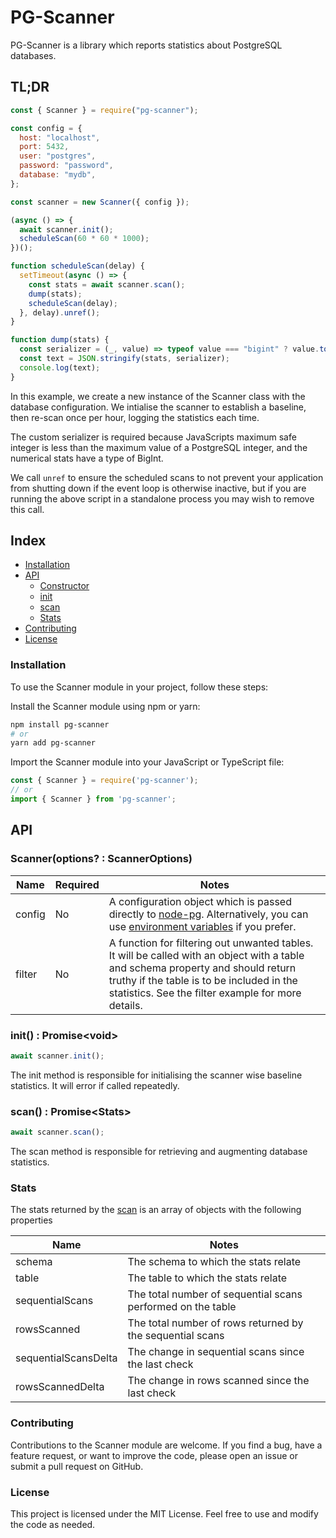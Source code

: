 # PG-Scanner

PG-Scanner is a library which reports statistics about PostgreSQL databases.

## TL;DR

```js
const { Scanner } = require("pg-scanner");

const config = {
  host: "localhost",
  port: 5432,
  user: "postgres",
  password: "password",
  database: "mydb",
};

const scanner = new Scanner({ config });

(async () => {
  await scanner.init();
  scheduleScan(60 * 60 * 1000);
})();

function scheduleScan(delay) {
  setTimeout(async () => {
    const stats = await scanner.scan();
    dump(stats);
    scheduleScan(delay);
  }, delay).unref();
}

function dump(stats) {
  const serializer = (_, value) => typeof value === "bigint" ? value.toString() : value;
  const text = JSON.stringify(stats, serializer);
  console.log(text);
}
```

In this example, we create a new instance of the Scanner class with the database configuration. We intialise the scanner to establish a baseline, then re-scan once per hour, logging the statistics each time.

The custom serializer is required because JavaScripts maximum safe integer is less than the maximum value of a PostgreSQL integer, and the numerical stats have a type of BigInt.

We call `unref` to ensure the scheduled scans to not prevent your application from shutting down if the event loop is otherwise inactive, but if you are running the above script in a standalone process you may wish to remove this call.

## Index

<!-- no toc -->

- [Installation](#installation)
- [API](#api)
  - [Constructor](#scanneroptions--scanneroptions)
  - [init](#init--promisevoid)
  - [scan](#scan--promisestats)
  - [Stats](#stats)
- [Contributing](#contributing)
- [License](#license)


### Installation

To use the Scanner module in your project, follow these steps:

Install the Scanner module using npm or yarn:

```bash
npm install pg-scanner
# or
yarn add pg-scanner
```

Import the Scanner module into your JavaScript or TypeScript file:

```js
const { Scanner } = require('pg-scanner');
// or
import { Scanner } from 'pg-scanner';
```

## API

### Scanner(options? : ScannerOptions)

| Name    | Required | Notes                                                                                                                                                                                                                                  |
| ------- | -------- | -------------------------------------------------------------------------------------------------------------------------------------------------------------------------------------------------------------------------------------- |
| config  | No       | A configuration object which is passed directly to [node-pg](https://www.npmjs.com/package/pg). Alternatively, you can use [environment variables](https://node-postgres.com/features/connecting#environment-variables) if you prefer. |
| filter  | No       | A function for filtering out unwanted tables. It will be called with an object with a table and schema property and should return truthy if the table is to be included in the statistics. See the filter example for more details.                   |

### init() : Promise&lt;void&gt;

```js
await scanner.init();
```

The init method is responsible for initialising the scanner wise baseline statistics. It will error if called repeatedly.

### scan() : Promise&lt;Stats&gt;

```js
await scanner.scan();
```

The scan method is responsible for retrieving and augmenting database statistics.

### Stats

The stats returned by the [scan](#scan) is an array of objects with the following properties

| Name                 | Notes                                                                 |
| -------------------- | --------------------------------------------------------------------- |
| schema               | The schema to which the stats relate                                  |
| table                | The table to which the stats relate                                   |
| sequentialScans      | The total number of sequential scans performed on the table           |
| rowsScanned          | The total number of rows returned by the sequential scans             |
| sequentialScansDelta | The change in sequential scans since the last check                   |
| rowsScannedDelta     | The change in rows scanned since the last check                       |

### Contributing

Contributions to the Scanner module are welcome. If you find a bug, have a feature request, or want to improve the code, please open an issue or submit a pull request on GitHub.

### License

This project is licensed under the MIT License. Feel free to use and modify the code as needed.
